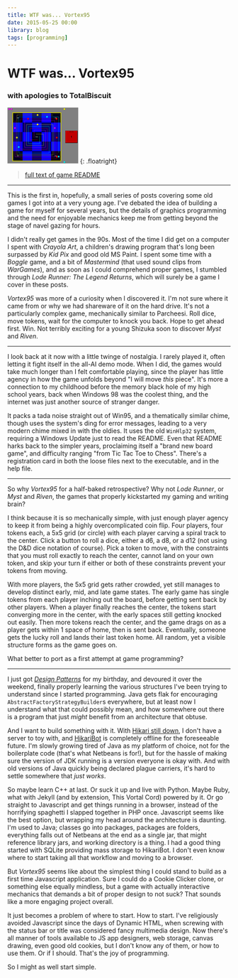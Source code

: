 ```yaml
---
title: WTF was... Vortex95
date: 2015-05-25 00:00
library: blog
tags: [programming]
---
```


# WTF was... Vortex95

### with apologies to TotalBiscuit

![Screenshot of Vortex95](/assets/blog/2015-05-25-vortex95.png)
{: .floatright}

> [full text of game README](/writing/blog/2015-05-25-vortex95-readme.html)

-----

This is the first in, hopefully, a small series of posts covering some old
games I got into at a very young age. I've debated the idea of building a
game for myself for several years, but the details of graphics programming
and the need for enjoyable mechanics keep me from getting beyond the stage
of navel gazing for hours.

I didn't really get games in the 90s. Most of the time I did get on a
computer I spent with *Crayola Art*, a children's drawing program that's
long been surpassed by *Kid Pix* and good old MS Paint. I spent some time
with a *Boggle* game, and a bit of *Mastermind* (that used sound clips from
*WarGames*), and as soon as I could comprehend proper games, I stumbled
through *Lode Runner: The Legend Returns*, which will surely be a game I
cover in these posts.

*Vortex95* was more of a curiosity when I discovered it. I'm not sure where
it came from or why we had shareware of it on the hard drive. It's not a
particularly complex game, mechanically similar to Parcheesi. Roll dice,
move tokens, wait for the computer to knock you back. Hope to get ahead
first. Win. Not terribly exciting for a young Shizuka soon to discover 
*Myst* and *Riven*.

-----

I look back at it now with a little twinge of nostalgia. I rarely played
it, often letting it fight itself in the all-AI demo mode. When I did, the
games would take much longer than I felt comfortable playing, since the
player has little agency in how the game unfolds beyond "I will move *this*
piece". It's more a connection to my childhood before the memory black hole
of my high school years, back when Windows 98 was the coolest thing, and
the internet was just another source of stranger danger.

It packs a tada noise straight out of Win95, and a thematically similar
chime, though uses the system's ding for error messages, leading to a very
modern chime mixed in with the oldies. It uses the old `WinHlp32` system,
requiring a Windows Update just to read the README. Even that README harks
back to the simpler years, proclaiming itself a "brand new board game", and
difficulty ranging "from Tic Tac Toe to Chess". There's a registration 
card in both the loose files next to the executable, and in the help file.

-----

So why *Vortex95* for a half-baked retrospective? Why not *Lode Runner*, or
*Myst* and *Riven*, the games that properly kickstarted my gaming and
writing brain?

I think because it is so mechanically simple, with just enough player
agency to keep it from being a highly overcomplicated coin flip. Four
players, four tokens each, a 5x5 grid (or circle) with each player carving 
a spiral track to the center. Click a button to roll a dice, either a d6,
a d8, or a d12 (not using the D&D dice notation of course). Pick a token to
move, with the constraints that you must roll exactly to reach the center,
cannot land on your own token, and skip your turn if either or both of
these constraints prevent your tokens from moving.

With more players, the 5x5 grid gets rather crowded, yet still manages to
develop distinct early, mid, and late game states. The early game has
single tokens from each player inching out the board, before getting sent
back by other players. When a player finally reaches the center, the tokens
start converging more in the center, with the early spaces still getting
knocked out easily. Then more tokens reach the center, and the game drags
on as a player gets within 1 space of home, then is sent back. Eventually,
someone gets the lucky roll and lands their last token home. All random,
yet a visible structure forms as the game goes on.

What better to port as a first attempt at game programming?

-----

[dp]: http://en.wikipedia.org/wiki/Design_Patterns
[hikari]: /about/boxen.html#hikari
[hikaribot]: /projects/hikaribot.html

I just got [*Design Patterns*][dp] for my birthday, and devoured it over
the weekend, finally properly learning the various structures I've been
trying to understand since I started programming. Java gets flak for
encouraging `AbstractFactoryStrategyBuilder`s everywhere, but at least now
I understand what that could possibly mean, and how somewhere out there is
a program that just *might* benefit from an architecture that obtuse.

And I want to build something with it. With [Hikari still down][hikari], I
don't have a server to toy with, and [HikariBot][hikaribot] is completely
offline for the foreseeable future. I'm slowly growing tired of Java as my
platform of choice, not for the boilerplate code (that's what Netbeans is
for!), but for the hassle of making sure the version of JDK running is a
version everyone is okay with. And with old versions of Java quickly being
declared plague carriers, it's hard to settle somewhere that *just works*.

So maybe learn C++ at last. Or suck it up and live with Python. Maybe Ruby,
what with Jekyll (and by extension, This Vortal Cord) powered by it. Or go
straight to Javascript and get things running in a browser, instead of the
horrifying spaghetti I slapped together in PHP once. Javascript seems like
the best option, but wrapping my head around the architecture is daunting.
I'm used to Java; classes go into packages, packages are folders,
everything falls out of Netbeans at the end as a single jar, that might
reference library jars, and working directory is a thing. I had a good
thing started with SQLite providing mass storage to HikariBot. I don't even
know where to start taking all that workflow and moving to a browser.

But *Vortex95* seems like about the simplest thing I could stand to build
as a first time Javascript application. Sure I could do a Cookie Clicker
clone, or something else equally mindless, but a game with actually
interactive mechanics that demands a bit of proper design to not suck? That
sounds like a more engaging project overall.

It just becomes a problem of where to start. How to start. I've religiously
avoided Javascript since the days of Dynamic HTML, when screwing with the
status bar or title was considered fancy multimedia design. Now there's all
manner of tools available to JS app designers, web storage, canvas drawing,
even good old cookies, but I don't know any of them, or how to use them. Or
if I should. That's the joy of programming.

So I might as well start simple.